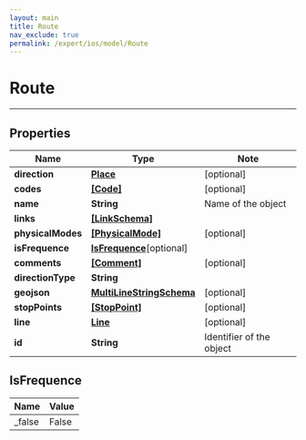 ```yaml
---
layout: main
title: Route
nav_exclude: true
permalink: /expert/ios/model/Route
---
```


# Route

---

## Properties

Name | Type | Note
---- | ---- | ----
**direction** | [**Place**](Place.md) | [optional] 
**codes** | [**[Code]**](Code.md) | [optional] 
**name** | **String** | Name of the object 
**links** | [**[LinkSchema]**](LinkSchema.md) | 
**physicalModes** | [**[PhysicalMode]**](PhysicalMode.md) | [optional] 
**isFrequence** | [**IsFrequence**](#IsFrequence)[optional] 
**comments** | [**[Comment]**](Comment.md) | [optional] 
**directionType** | **String** | 
**geojson** | [**MultiLineStringSchema**](MultiLineStringSchema.md) | [optional] 
**stopPoints** | [**[StopPoint]**](StopPoint.md) | [optional] 
**line** | [**Line**](Line.md) | [optional] 
**id** | **String** | Identifier of the object 

## IsFrequence

Name | Value
---- | -----
_false | False


